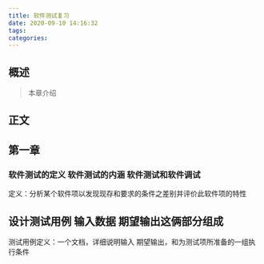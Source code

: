 ```yaml
---
title: 软件测试复习
date: 2020-09-10 14:16:32
tags:
categories:
---
```


## 概述

> 本章介绍

<!--more-->

## 正文

## 第一章  

### 软件测试的定义 软件测试的内涵 软件测试和软件调试

定义：分析某个软件项以发现现存和要求的条件之差别并评价此软件项的特性

## 设计测试用例 输入数据 期望输出这俩部分组成

测试用例定义：一个文档，详细说明输入 期望输出，和为测试项所准备的一组执行条件